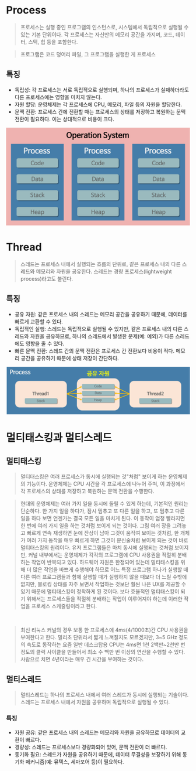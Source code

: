 # Process

> 프로세스는 실행 중인 프로그램의 인스턴스로, 시스템에서 독립적으로 실행될 수 있는 기본 단위이다. 각 프로세스는 자신만의 메모리 공간을 가지며, 코드, 데이터, 스택, 힙 등을 포함한다.

> 프로그램은 코드 덩어리 파일, 그 프로그램을 실행한 게 프로세스

## 특징

- 독립성: 각 프로세스는 서로 독립적으로 실행되며, 하나의 프로세스가 실패하더라도 다른 프로세스에는 영향을 미치지 않는다.
- 자원 할당: 운영체제는 각 프로세스에 CPU, 메모리, 파일 등의 자원을 할당한다.
- 문맥 전환: 프로세스 간에 전환할 때는 프로세스의 상태를 저장하고 복원하는 문맥 전환이 필요하다. 이는 상대적으로 비용이 크다.

![pr1](images/Process&Thread1.png)

# Thread

> 스레드는 프로세스 내에서 실행되는 흐름의 단위로, 같은 프로세스 내의 다른 스레드와 메모리와 자원을 공유한다. 스레드는 경량 프로세스(lightweight process)라고도 불린다.

## 특징

- 공유 자원: 같은 프로세스 내의 스레드는 메모리 공간을 공유하기 때문에, 데이터를 빠르게 교환할 수 있다.
- 독립적인 실행: 스레드는 독립적으로 실행될 수 있지만, 같은 프로세스 내의 다른 스레드와 자원을 공유하므로, 하나의 스레드에서 발생한 문제(예: 예외)가 다른 스레드에도 영향을 줄 수 있다.
- 빠른 문맥 전환: 스레드 간의 문맥 전환은 프로세스 간 전환보다 비용이 적다. 메모리 공간을 공유하기 때문에 상태 저장이 간단하다.

![pr2](images/Process&Thread2.png)


# 멀티태스킹과 멀티스레드

## 멀티태스킹 
> 멀티태스킹은 여러 프로세스가 동시에 실행되는 것"처럼" 보이게 하는 운영체제의 기능이다. 운영체제는 CPU 시간을 각 프로세스에 나누어 주며, 이 과정에서 각 프로세스의 상태를 저장하고 복원하는 문맥 전환을 수행한다.

> 현대의 운영체제는 여러 가지 일을 동시에 돌릴 수 있게 하는데, 기본적인 원리는 단순하다. 한 가지 일을 하다가, 잠시 멈추고 또 다른 일을 하고, 또 멈추고 다른 일을 하다 보면 언젠가는 결국 모든 일을 마치게 된다. 이 동작이 엄청 빨라지면 한 번에 여러 가지 일을 하는 것처럼 보이게 되는 것이다. 그림 여러 장을 그려놓고 빠르게 연속 재생하면 눈에 잔상이 남아 그것이 움직여 보이는 것처럼, 한 개체가 여러 가지 동작을 매우 빠르게 하면 그것이 분신술처럼 보이게 되는 것이 바로 멀티태스킹의 원리이다. 유저 프로그램들은 마치 동시에 실행되는 것처럼 보이지만, 커널 내부에서는 운영체제가 각각의 프로그램에 CPU 사용권을 적절히 분배하는 작업이 반복되고 있다. 하드웨어 자원은 한정되어 있는데 멀티태스킹을 위해 더 많은 작업을 바쁘게 수행해야 하므로 어느 특정 프로그램 하나가 실행할 때 다른 여러 프로그램들과 함께 실행할 때가 실행하지 않을 때보다 더 느릴 수밖에 없지만, 블로킹 상태를 자주 보면서 작업하는 것보단 훨씬 나은 UX를 제공할 수 있기 때문에 멀티태스킹이 정착하게 된 것이다. 보다 효율적인 멀티태스킹이 되기 위해서는 프로세스들을 적절히 분배하는 작업이 이루어져야 하는데 이러한 작업을 프로세스 스케줄링이라고 한다.
<br>

> 최신 리눅스 커널의 경우 보통 한 프로세스에 4ms(4/1000초)간 CPU 사용권을 부여한다고 한다. 밀리초 단위라서 짧게 느껴질지도 모르겠지만, 3~5 GHz 정도의 속도로 동작하는 요즘 일반 데스크탑용 CPU는 4ms면 1천 2백만~2천만 번 정도의 클럭 사이클을 만들어서 최소 수 백만 번 이상의 연산을 수행할 수 있다. 사람으로 치면 4년이라는 매우 긴 시간을 부여하는 것이다.

## 멀티스레드
> 멀티스레드는 하나의 프로세스 내에서 여러 스레드가 동시에 실행되는 기술이다. 스레드는 프로세스 내에서 자원을 공유하며 독립적으로 실행될 수 있다.

### 특징

- 자원 공유: 같은 프로세스 내의 스레드는 메모리와 자원을 공유하므로 데이터의 교환이 빠르다.
- 경량성: 스레드는 프로세스보다 경량화되어 있어, 문맥 전환이 더 빠르다.
- 동기화 필요: 스레드가 자원을 공유하기 때문에, 데이터 무결성을 보장하기 위해 동기화 메커니즘(예: 뮤텍스, 세마포어 등)이 필요하다.